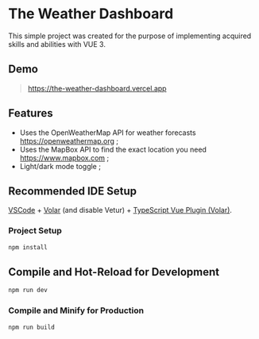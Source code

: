 # The Weather Dashboard

This simple project was created for the purpose of implementing acquired skills and abilities with VUE 3.

## Demo

> https://the-weather-dashboard.vercel.app

## Features

- Uses the OpenWeatherMap API for weather forecasts https://openweathermap.org ;
- Uses the MapBox API to find the exact location you need https://www.mapbox.com ;
- Light/dark mode toggle ;

## Recommended IDE Setup

[VSCode](https://code.visualstudio.com/) + [Volar](https://marketplace.visualstudio.com/items?itemName=Vue.volar) (and disable Vetur) + [TypeScript Vue Plugin (Volar)](https://marketplace.visualstudio.com/items?itemName=Vue.vscode-typescript-vue-plugin).

### Project Setup

```sh
npm install
```

## Compile and Hot-Reload for Development

```sh
npm run dev
```

### Compile and Minify for Production

```sh
npm run build
```
